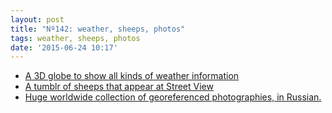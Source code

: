 ```yaml
---
layout: post
title: "Nº142: weather, sheeps, photos"
tags: weather, sheeps, photos
date: '2015-06-24 10:17'
---
```


* [A 3D globe to show all kinds of weather information](http://climateviewer.net/)
* [A tumblr of sheeps that appear at Street View](http://www.googlesheepview.com/)
* [Huge worldwide collection of georeferenced photographies, in Russian.](https://pastvu.com/)
